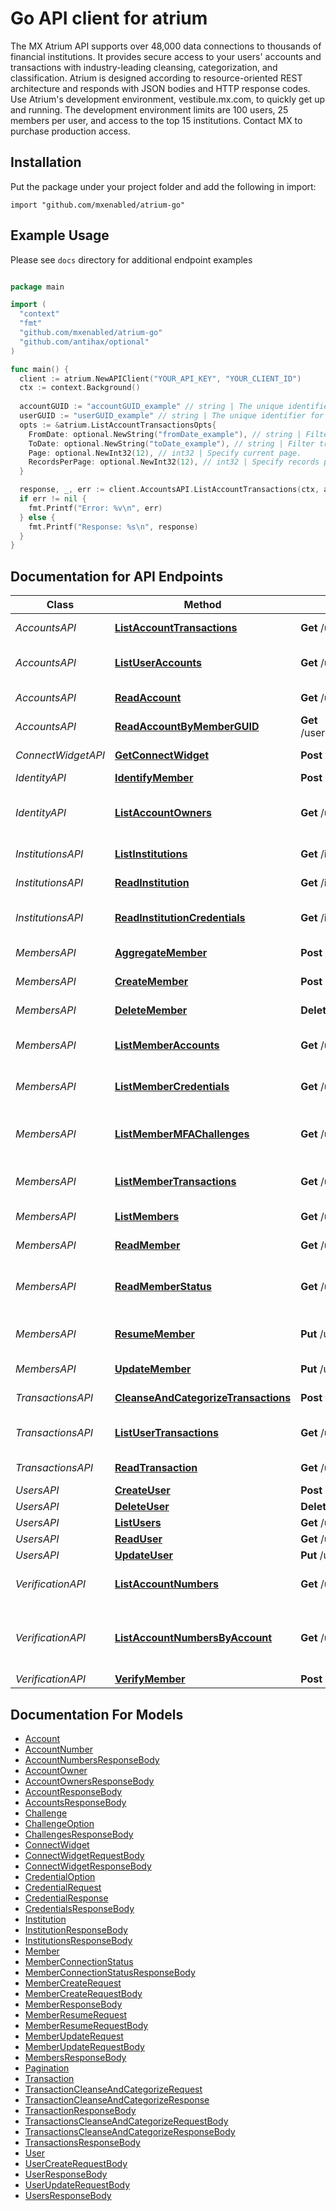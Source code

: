 # Go API client for atrium

The MX Atrium API supports over 48,000 data connections to thousands of financial institutions. It provides secure access to your users' accounts and transactions with industry-leading cleansing, categorization, and classification.  Atrium is designed according to resource-oriented REST architecture and responds with JSON bodies and HTTP response codes.  Use Atrium's development environment, vestibule.mx.com, to quickly get up and running. The development environment limits are 100 users, 25 members per user, and access to the top 15 institutions. Contact MX to purchase production access. 

## Installation
Put the package under your project folder and add the following in import:
```golang
import "github.com/mxenabled/atrium-go"
```

## Example Usage

Please see `docs` directory for additional endpoint examples

```go

package main

import (
  "context"
  "fmt"
  "github.com/mxenabled/atrium-go"
  "github.com/antihax/optional"
)

func main() {
  client := atrium.NewAPIClient("YOUR_API_KEY", "YOUR_CLIENT_ID")
  ctx := context.Background()
  
  accountGUID := "accountGUID_example" // string | The unique identifier for an `account`.
  userGUID := "userGUID_example" // string | The unique identifier for a `user`.
  opts := &atrium.ListAccountTransactionsOpts{ 
    FromDate: optional.NewString("fromDate_example"), // string | Filter transactions from this date.
    ToDate: optional.NewString("toDate_example"), // string | Filter transactions to this date.
    Page: optional.NewInt32(12), // int32 | Specify current page.
    RecordsPerPage: optional.NewInt32(12), // int32 | Specify records per page.
  }

  response, _, err := client.AccountsAPI.ListAccountTransactions(ctx, accountGUID, userGUID, opts)
  if err != nil {
    fmt.Printf("Error: %v\n", err)
  } else {
    fmt.Printf("Response: %s\n", response)
  }
}

```

## Documentation for API Endpoints

Class | Method | HTTP request | Description
------------ | ------------- | ------------- | -------------
*AccountsAPI* | [**ListAccountTransactions**](docs/AccountsAPI.md#listaccounttransactions) | **Get** /users/{user_guid}/accounts/{account_guid}/transactions | List account transactions
*AccountsAPI* | [**ListUserAccounts**](docs/AccountsAPI.md#listuseraccounts) | **Get** /users/{user_guid}/accounts | List accounts for a user
*AccountsAPI* | [**ReadAccount**](docs/AccountsAPI.md#readaccount) | **Get** /users/{user_guid}/accounts/{account_guid} | Read an account
*AccountsAPI* | [**ReadAccountByMemberGUID**](docs/AccountsAPI.md#readaccountbymemberguid) | **Get** /users/{user_guid}/members/{member_guid}/accounts/{account_guid} | Read an account
*ConnectWidgetAPI* | [**GetConnectWidget**](docs/ConnectWidgetAPI.md#getconnectwidget) | **Post** /users/{user_guid}/connect_widget_url | Embedding in a website
*IdentityAPI* | [**IdentifyMember**](docs/IdentityAPI.md#identifymember) | **Post** /users/{user_guid}/members/{member_guid}/identify | Identify
*IdentityAPI* | [**ListAccountOwners**](docs/IdentityAPI.md#listaccountowners) | **Get** /users/{user_guid}/members/{member_guid}/account_owners | List member account owners
*InstitutionsAPI* | [**ListInstitutions**](docs/InstitutionsAPI.md#listinstitutions) | **Get** /institutions | List institutions
*InstitutionsAPI* | [**ReadInstitution**](docs/InstitutionsAPI.md#readinstitution) | **Get** /institutions/{institution_code} | Read institution
*InstitutionsAPI* | [**ReadInstitutionCredentials**](docs/InstitutionsAPI.md#readinstitutioncredentials) | **Get** /institutions/{institution_code}/credentials | Read institution credentials
*MembersAPI* | [**AggregateMember**](docs/MembersAPI.md#aggregatemember) | **Post** /users/{user_guid}/members/{member_guid}/aggregate | Aggregate member
*MembersAPI* | [**CreateMember**](docs/MembersAPI.md#createmember) | **Post** /users/{user_guid}/members | Create member
*MembersAPI* | [**DeleteMember**](docs/MembersAPI.md#deletemember) | **Delete** /users/{user_guid}/members/{member_guid} | Delete member
*MembersAPI* | [**ListMemberAccounts**](docs/MembersAPI.md#listmemberaccounts) | **Get** /users/{user_guid}/members/{member_guid}/accounts | List member accounts
*MembersAPI* | [**ListMemberCredentials**](docs/MembersAPI.md#listmembercredentials) | **Get** /users/{user_guid}/members/{member_guid}/credentials | List member credentials
*MembersAPI* | [**ListMemberMFAChallenges**](docs/MembersAPI.md#listmembermfachallenges) | **Get** /users/{user_guid}/members/{member_guid}/challenges | List member MFA challenges
*MembersAPI* | [**ListMemberTransactions**](docs/MembersAPI.md#listmembertransactions) | **Get** /users/{user_guid}/members/{member_guid}/transactions | List member transactions
*MembersAPI* | [**ListMembers**](docs/MembersAPI.md#listmembers) | **Get** /users/{user_guid}/members | List members
*MembersAPI* | [**ReadMember**](docs/MembersAPI.md#readmember) | **Get** /users/{user_guid}/members/{member_guid} | Read member
*MembersAPI* | [**ReadMemberStatus**](docs/MembersAPI.md#readmemberstatus) | **Get** /users/{user_guid}/members/{member_guid}/status | Read member connection status
*MembersAPI* | [**ResumeMember**](docs/MembersAPI.md#resumemember) | **Put** /users/{user_guid}/members/{member_guid}/resume | Resume aggregation from MFA
*MembersAPI* | [**UpdateMember**](docs/MembersAPI.md#updatemember) | **Put** /users/{user_guid}/members/{member_guid} | Update member
*TransactionsAPI* | [**CleanseAndCategorizeTransactions**](docs/TransactionsAPI.md#cleanseandcategorizetransactions) | **Post** /cleanse_and_categorize | Categorize transactions
*TransactionsAPI* | [**ListUserTransactions**](docs/TransactionsAPI.md#listusertransactions) | **Get** /users/{user_guid}/transactions | List transactions for a user
*TransactionsAPI* | [**ReadTransaction**](docs/TransactionsAPI.md#readtransaction) | **Get** /users/{user_guid}/transactions/{transaction_guid} | Read a transaction
*UsersAPI* | [**CreateUser**](docs/UsersAPI.md#createuser) | **Post** /users | Create user
*UsersAPI* | [**DeleteUser**](docs/UsersAPI.md#deleteuser) | **Delete** /users/{user_guid} | Delete user
*UsersAPI* | [**ListUsers**](docs/UsersAPI.md#listusers) | **Get** /users | List users
*UsersAPI* | [**ReadUser**](docs/UsersAPI.md#readuser) | **Get** /users/{user_guid} | Read user
*UsersAPI* | [**UpdateUser**](docs/UsersAPI.md#updateuser) | **Put** /users/{user_guid} | Update user
*VerificationAPI* | [**ListAccountNumbers**](docs/VerificationAPI.md#listaccountnumbers) | **Get** /users/{user_guid}/members/{member_guid}/account_numbers | Read account numbers
*VerificationAPI* | [**ListAccountNumbersByAccount**](docs/VerificationAPI.md#listaccountnumbersbyaccount) | **Get** /users/{user_guid}/accounts/{account_guid}/account_numbers | Read account numbers by account GUID
*VerificationAPI* | [**VerifyMember**](docs/VerificationAPI.md#verifymember) | **Post** /users/{user_guid}/members/{member_guid}/verify | Verify


## Documentation For Models

 - [Account](docs/Account.md)
 - [AccountNumber](docs/AccountNumber.md)
 - [AccountNumbersResponseBody](docs/AccountNumbersResponseBody.md)
 - [AccountOwner](docs/AccountOwner.md)
 - [AccountOwnersResponseBody](docs/AccountOwnersResponseBody.md)
 - [AccountResponseBody](docs/AccountResponseBody.md)
 - [AccountsResponseBody](docs/AccountsResponseBody.md)
 - [Challenge](docs/Challenge.md)
 - [ChallengeOption](docs/ChallengeOption.md)
 - [ChallengesResponseBody](docs/ChallengesResponseBody.md)
 - [ConnectWidget](docs/ConnectWidget.md)
 - [ConnectWidgetRequestBody](docs/ConnectWidgetRequestBody.md)
 - [ConnectWidgetResponseBody](docs/ConnectWidgetResponseBody.md)
 - [CredentialOption](docs/CredentialOption.md)
 - [CredentialRequest](docs/CredentialRequest.md)
 - [CredentialResponse](docs/CredentialResponse.md)
 - [CredentialsResponseBody](docs/CredentialsResponseBody.md)
 - [Institution](docs/Institution.md)
 - [InstitutionResponseBody](docs/InstitutionResponseBody.md)
 - [InstitutionsResponseBody](docs/InstitutionsResponseBody.md)
 - [Member](docs/Member.md)
 - [MemberConnectionStatus](docs/MemberConnectionStatus.md)
 - [MemberConnectionStatusResponseBody](docs/MemberConnectionStatusResponseBody.md)
 - [MemberCreateRequest](docs/MemberCreateRequest.md)
 - [MemberCreateRequestBody](docs/MemberCreateRequestBody.md)
 - [MemberResponseBody](docs/MemberResponseBody.md)
 - [MemberResumeRequest](docs/MemberResumeRequest.md)
 - [MemberResumeRequestBody](docs/MemberResumeRequestBody.md)
 - [MemberUpdateRequest](docs/MemberUpdateRequest.md)
 - [MemberUpdateRequestBody](docs/MemberUpdateRequestBody.md)
 - [MembersResponseBody](docs/MembersResponseBody.md)
 - [Pagination](docs/Pagination.md)
 - [Transaction](docs/Transaction.md)
 - [TransactionCleanseAndCategorizeRequest](docs/TransactionCleanseAndCategorizeRequest.md)
 - [TransactionCleanseAndCategorizeResponse](docs/TransactionCleanseAndCategorizeResponse.md)
 - [TransactionResponseBody](docs/TransactionResponseBody.md)
 - [TransactionsCleanseAndCategorizeRequestBody](docs/TransactionsCleanseAndCategorizeRequestBody.md)
 - [TransactionsCleanseAndCategorizeResponseBody](docs/TransactionsCleanseAndCategorizeResponseBody.md)
 - [TransactionsResponseBody](docs/TransactionsResponseBody.md)
 - [User](docs/User.md)
 - [UserCreateRequestBody](docs/UserCreateRequestBody.md)
 - [UserResponseBody](docs/UserResponseBody.md)
 - [UserUpdateRequestBody](docs/UserUpdateRequestBody.md)
 - [UsersResponseBody](docs/UsersResponseBody.md)

